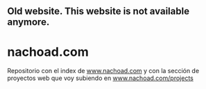 ## Old website. This website is not available anymore.

nachoad.com
==========

Repositorio con el index de www.nachoad.com y con la sección de proyectos web que voy subiendo en www.nachoad.com/projects
